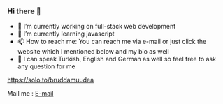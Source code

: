 ### Hi there 👋
- 🔭 I’m currently working on full-stack web development
- 🌱 I’m currently learning javascript
- 📫 How to reach me: You can reach me via e-mail or just click the website which I mentioned below and my bio as well
- 📙 I can speak Turkish, English and German as well so feel free to ask any question for me

https://solo.to/bruddamuudea

Mail me : [E-mail](https://mail.google.com/mail/u/3/?ogbl#inbox?compose=DmwnWsdJLdGdsBnvqQVKqrfgNfwmSCLcDpXnmRGcfZSPdxMSXkFtDLgVpFflmnHgMvmxjFLchFjQ)

<!--
**atakane33/atakane33** is a ✨ _special_ ✨ repository because its `README.md` (this file) appears on your GitHub profile.

Here are some ideas to get you started:

- 🔭 I’m currently working on ...
- 🌱 I’m currently learning ...
- 👯 I’m looking to collaborate on ...
- 🤔 I’m looking for help with ...
- 💬 Ask me about ...
- 📫 How to reach me: ...
- 😄 Pronouns: ...
- ⚡ Fun fact: ...
-->
